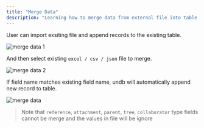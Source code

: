```yaml
---
title: "Merge Data"
description: "Learning how to merge data from external file into table."
---
```


User can import exsiting file and append records to the existing table.

![merge data 1](/images/merge-data-1.png)

And then select existing `excel / csv / json` file to merge.

![merge data 2](/images/merge-data-2.png)

If field name matches existing field name, undb will automatically append new record to table.

![merge data](/images/merge-data-3.gif)

> Note that `reference`, `attachment`, `parent`, `tree`, `collaborator` type fields cannot be merge and the values in file will be ignore